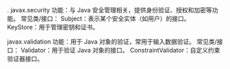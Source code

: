 

. javax.security
功能：与 Java 安全管理相关，提供身份验证、授权和加密等功能。
常见类/接口：
Subject：表示某个安全实体（如用户）的接口。
KeyStore：用于管理密钥和证书。



javax.validation
功能：用于 Java 对象的验证，常用于输入数据验证。
常见类/接口：
Validator：用于验证 Java 对象的接口。
ConstraintValidator：自定义约束验证器接口。